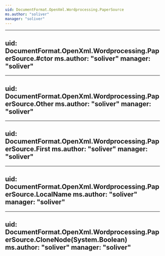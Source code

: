 ```yaml
---
uid: DocumentFormat.OpenXml.Wordprocessing.PaperSource
ms.author: "soliver"
manager: "soliver"
---
```


---
uid: DocumentFormat.OpenXml.Wordprocessing.PaperSource.#ctor
ms.author: "soliver"
manager: "soliver"
---

---
uid: DocumentFormat.OpenXml.Wordprocessing.PaperSource.Other
ms.author: "soliver"
manager: "soliver"
---

---
uid: DocumentFormat.OpenXml.Wordprocessing.PaperSource.First
ms.author: "soliver"
manager: "soliver"
---

---
uid: DocumentFormat.OpenXml.Wordprocessing.PaperSource.LocalName
ms.author: "soliver"
manager: "soliver"
---

---
uid: DocumentFormat.OpenXml.Wordprocessing.PaperSource.CloneNode(System.Boolean)
ms.author: "soliver"
manager: "soliver"
---

